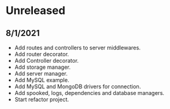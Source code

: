 # Unreleased

## 8/1/2021
- Add routes and controllers to server middlewares.
- Add router decorator.
- Add Controller decorator.
- Add storage manager.
- Add server manager.
- Add MySQL example.
- Add MySQL and MongoDB drivers for connection.
- Add spooked, logs, dependencies and database managers.
- Start refactor project.
